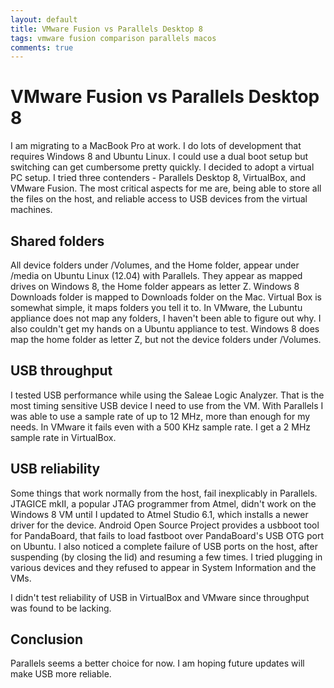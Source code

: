 ```yaml
---
layout: default
title: VMware Fusion vs Parallels Desktop 8
tags: vmware fusion comparison parallels macos
comments: true
---
```

# VMware Fusion vs Parallels Desktop 8

I am migrating to a MacBook Pro at work. I do lots of development that requires Windows 8 and Ubuntu Linux. I could use a dual boot setup but switching can get cumbersome pretty quickly. I decided to adopt a virtual PC setup. I tried three contenders - Parallels Desktop 8, VirtualBox, and VMware Fusion. The most critical aspects for me are, being able to store all the files on the host, and reliable access to USB devices from the virtual machines.

## Shared folders

All device folders under /Volumes, and the Home folder, appear under /media on Ubuntu Linux (12.04) with Parallels. They appear as mapped drives on Windows 8, the Home folder appears as letter Z. Windows 8 Downloads folder is mapped to Downloads folder on the Mac. Virtual Box is somewhat simple, it maps folders you tell it to. In VMware, the Lubuntu appliance does not map any folders, I haven't been able to figure out why. I also couldn't get my hands on a Ubuntu appliance to test. Windows 8 does map the home folder as letter Z, but not the device folders under /Volumes.

## USB throughput

I tested USB performance while using the Saleae Logic Analyzer. That is the most timing sensitive USB device I need to use from the VM. With Parallels I was able to use a sample rate of up to 12 MHz, more than enough for my needs. In VMware it fails even with a 500 KHz sample rate. I get a 2 MHz sample rate in VirtualBox.

## USB reliability

Some things that work normally from the host, fail inexplicably in Parallels. JTAGICE mkII, a popular JTAG programmer from Atmel, didn't work on the Windows 8 VM until I updated to Atmel Studio 6.1, which installs a newer driver for the device. Android Open Source Project provides a usbboot tool for PandaBoard, that fails to load fastboot over PandaBoard's USB OTG port on Ubuntu. I also noticed a complete failure of USB ports on the host, after suspending (by closing the lid) and resuming a few times. I tried plugging in various devices and they refused to appear in System Information and the VMs.

I didn't test reliability of USB in VirtualBox and VMware since throughput was found to be lacking.

## Conclusion

Parallels seems a better choice for now. I am hoping future updates will make USB more reliable.
